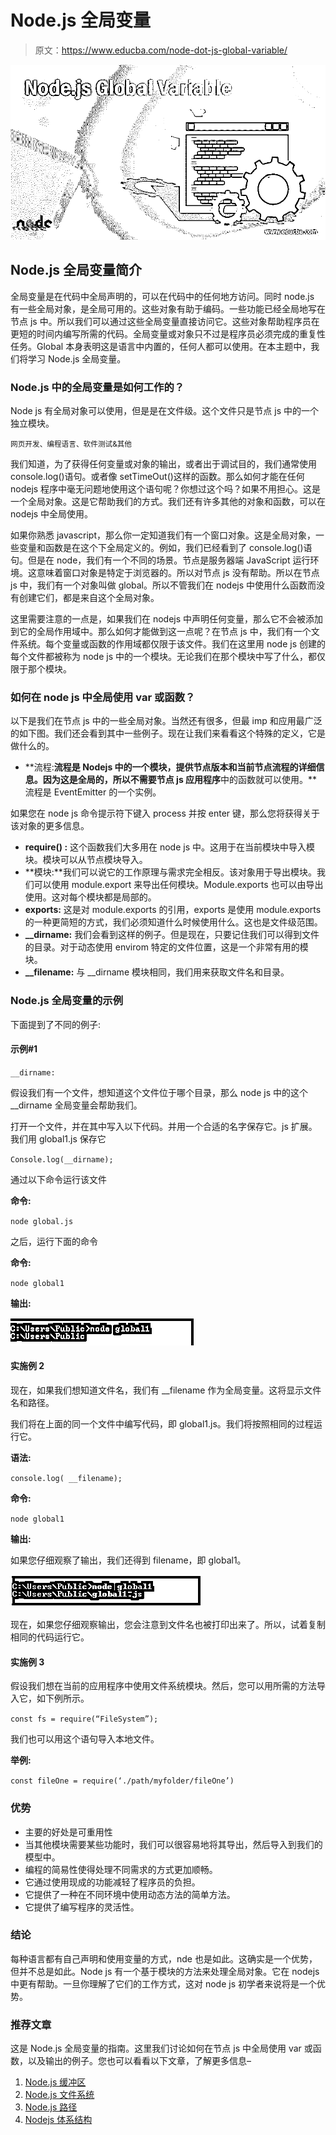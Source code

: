 # Node.js 全局变量

> 原文：<https://www.educba.com/node-dot-js-global-variable/>

![Node.js Global Variable](img/7083a35177f165a10b8cda74c0d8b5c6.png)



## Node.js 全局变量简介

全局变量是在代码中全局声明的，可以在代码中的任何地方访问。同时 node.js 有一些全局对象，是全局可用的。这些对象有助于编码。一些功能已经全局地写在节点 js 中。所以我们可以通过这些全局变量直接访问它。这些对象帮助程序员在更短的时间内编写所需的代码。全局变量或对象只不过是程序员必须完成的重复性任务。Global 本身表明这是语言中内置的，任何人都可以使用。在本主题中，我们将学习 Node.js 全局变量。

### Node.js 中的全局变量是如何工作的？

Node js 有全局对象可以使用，但是是在文件级。这个文件只是节点 js 中的一个独立模块。

<small>网页开发、编程语言、软件测试&其他</small>

我们知道，为了获得任何变量或对象的输出，或者出于调试目的，我们通常使用 console.log()语句。或者像 setTimeOut()这样的函数。那么如何才能在任何 nodejs 程序中毫无问题地使用这个语句呢？你想过这个吗？如果不用担心。这是一个全局对象。这是它帮助我们的方式。我们还有许多其他的对象和函数，可以在 nodejs 中全局使用。

如果你熟悉 javascript，那么你一定知道我们有一个窗口对象。这是全局对象，一些变量和函数是在这个下全局定义的。例如，我们已经看到了 console.log()语句。但是在 node，我们有一个不同的场景。节点是服务器端 JavaScript 运行环境。这意味着窗口对象是特定于浏览器的。所以对节点 js 没有帮助。所以在节点 js 中，我们有一个对象叫做 global。所以不管我们在 nodejs 中使用什么函数而没有创建它们，都是来自这个全局对象。

这里需要注意的一点是，如果我们在 nodejs 中声明任何变量，那么它不会被添加到它的全局作用域中。那么如何才能做到这一点呢？在节点 js 中，我们有一个文件系统。每个变量或函数的作用域都仅限于该文件。我们在这里用 node js 创建的每个文件都被称为 node js 中的一个模块。无论我们在那个模块中写了什么，都仅限于那个模块。

### 如何在 node js 中全局使用 var 或函数？

以下是我们在节点 js 中的一些全局对象。当然还有很多，但最 imp 和应用最广泛的如下图。我们还会看到其中一些例子。现在让我们来看看这个特殊的定义，它是做什么的。

*   **流程:**流程是 Nodejs 中的一个模块，提供节点版本和当前节点流程的详细信息。因为这是全局的，所以不需要节点 js 应用程序**中的函数就可以使用。**流程是 EventEmitter 的一个实例。

如果您在 node js 命令提示符下键入 process 并按 enter 键，那么您将获得关于该对象的更多信息。

*   **require() :** 这个函数我们大多用在 node js 中。这用于在当前模块中导入模块。模块可以从节点模块导入。
*   **模块:**我们可以说它的工作原理与需求完全相反。该对象用于导出模块。我们可以使用 module.export 来导出任何模块。Module.exports 也可以由导出使用。这对每个模块都是局部的。
*   **exports:** 这是对 module.exports 的引用，exports 是使用 module.exports 的一种更简短的方式，我们必须知道什么时候使用什么。这也是文件级范围。
*   **__dirname:** 我们会看到这样的例子。但是现在，只要记住我们可以得到文件的目录。对于动态使用 envirom 特定的文件位置，这是一个非常有用的模块。
*   **__filename:** 与 __dirname 模块相同，我们用来获取文件名和目录。

### Node.js 全局变量的示例

下面提到了不同的例子:

#### 示例#1

`__dirname:`

假设我们有一个文件，想知道这个文件位于哪个目录，那么 node js 中的这个 __dirname 全局变量会帮助我们。

打开一个文件，并在其中写入以下代码。并用一个合适的名字保存它。js 扩展。我们用 global1.js 保存它

`Console.log(__dirname);`

通过以下命令运行该文件

**命令:**

`node global.js`

之后，运行下面的命令

**命令:**

`node global1`

**输出:**

![Node.js Global Variable output 1](img/756249a5d282434959f481c310550a2a.png)



#### 实施例 2

现在，如果我们想知道文件名，我们有 __filename 作为全局变量。这将显示文件名和路径。

我们将在上面的同一个文件中编写代码，即 global1.js。我们将按照相同的过程运行它。

**语法:**

`console.log( __filename);`

**命令:**

`node global1`

**输出:**

如果您仔细观察了输出，我们还得到 filename，即 global1。

![Node.js Global Variable output 2](img/34676521118943ac9472584fac9d9c02.png)



现在，如果您仔细观察输出，您会注意到文件名也被打印出来了。所以，试着复制相同的代码运行它。

#### 实施例 3

假设我们想在当前的应用程序中使用文件系统模块。然后，您可以用所需的方法导入它，如下例所示。

`const fs = require(“FileSystem”);`

我们也可以用这个语句导入本地文件。

**举例:**

`const fileOne = require(‘./path/myfolder/fileOne’)`

### 优势

*   主要的好处是可重用性
*   当其他模块需要某些功能时，我们可以很容易地将其导出，然后导入到我们的模型中。
*   编程的简易性使得处理不同需求的方式更加顺畅。
*   它通过使用现成的功能减轻了程序员的负担。
*   它提供了一种在不同环境中使用动态方法的简单方法。
*   它提供了编写程序的灵活性。

### 结论

每种语言都有自己声明和使用变量的方式，nde 也是如此。这确实是一个优势，但并不总是如此。Node js 有一个基于模块的方法来处理全局对象。它在 nodejs 中更有帮助。一旦你理解了它们的工作方式，这对 node js 初学者来说将是一个优势。

### 推荐文章

这是 Node.js 全局变量的指南。这里我们讨论如何在节点 js 中全局使用 var 或函数，以及输出的例子。您也可以看看以下文章，了解更多信息–

1.  [Node.js 缓冲区](https://www.educba.com/node-js-buffers/)
2.  [Node.js 文件系统](https://www.educba.com/node-dot-js-file-system/)
3.  [Node.js 路径](https://www.educba.com/node-js-path/)
4.  [Nodejs 体系结构](https://www.educba.com/nodejs-architecture/)





